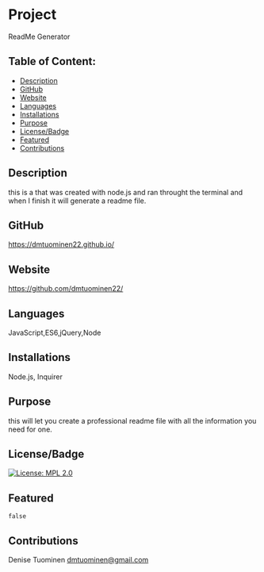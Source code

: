 
# Project  
  ReadMe Generator

## Table of Content:
* [Description](#description)
* [GitHub](#github)
* [Website](#website)
* [Languages](#languages)
* [Installations](#installations)
* [Purpose](#purpose)
* [License/Badge](#license/badge)
* [Featured](#featured)
* [Contributions](#contributions)

## Description
   this is a that was created with node.js and ran throught the terminal and when I finish it will generate a readme file.

## GitHub
   https://dmtuominen22.github.io/    

## Website 
   https://github.com/dmtuominen22/

## Languages
   JavaScript,ES6,jQuery,Node

## Installations
  Node.js, Inquirer

## Purpose
  this will let you create a professional readme file with all the information you need for one.

## License/Badge 
   [![License: MPL 2.0](https://img.shields.io/badge/License-MPL%202.0-brightgreen.svg)](https://opensource.org/licenses/MPL-2.0)

## Featured
    false

## Contributions
   Denise Tuominen
   dmtuominen@gmail.com
  